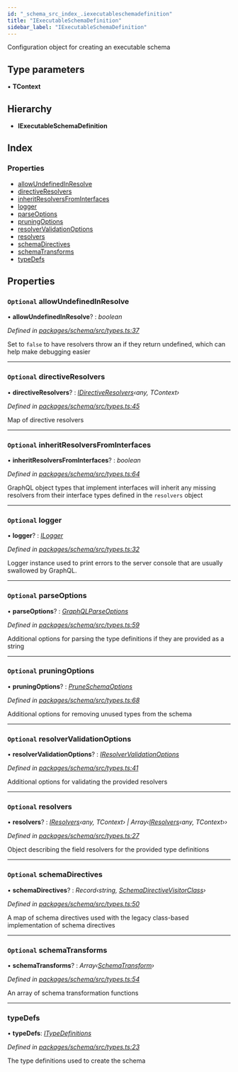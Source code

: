 ```yaml
---
id: "_schema_src_index_.iexecutableschemadefinition"
title: "IExecutableSchemaDefinition"
sidebar_label: "IExecutableSchemaDefinition"
---
```


Configuration object for creating an executable schema

## Type parameters

▪ **TContext**

## Hierarchy

* **IExecutableSchemaDefinition**

## Index

### Properties

* [allowUndefinedInResolve](_schema_src_index_.iexecutableschemadefinition.md#optional-allowundefinedinresolve)
* [directiveResolvers](_schema_src_index_.iexecutableschemadefinition.md#optional-directiveresolvers)
* [inheritResolversFromInterfaces](_schema_src_index_.iexecutableschemadefinition.md#optional-inheritresolversfrominterfaces)
* [logger](_schema_src_index_.iexecutableschemadefinition.md#optional-logger)
* [parseOptions](_schema_src_index_.iexecutableschemadefinition.md#optional-parseoptions)
* [pruningOptions](_schema_src_index_.iexecutableschemadefinition.md#optional-pruningoptions)
* [resolverValidationOptions](_schema_src_index_.iexecutableschemadefinition.md#optional-resolvervalidationoptions)
* [resolvers](_schema_src_index_.iexecutableschemadefinition.md#optional-resolvers)
* [schemaDirectives](_schema_src_index_.iexecutableschemadefinition.md#optional-schemadirectives)
* [schemaTransforms](_schema_src_index_.iexecutableschemadefinition.md#optional-schematransforms)
* [typeDefs](_schema_src_index_.iexecutableschemadefinition.md#typedefs)

## Properties

### `Optional` allowUndefinedInResolve

• **allowUndefinedInResolve**? : *boolean*

*Defined in [packages/schema/src/types.ts:37](https://github.com/ardatan/graphql-tools/blob/master/packages/schema/src/types.ts#L37)*

Set to `false` to have resolvers throw an if they return undefined, which
can help make debugging easier

___

### `Optional` directiveResolvers

• **directiveResolvers**? : *[IDirectiveResolvers](_utils_src_index_.idirectiveresolvers.md)‹any, TContext›*

*Defined in [packages/schema/src/types.ts:45](https://github.com/ardatan/graphql-tools/blob/master/packages/schema/src/types.ts#L45)*

Map of directive resolvers

___

### `Optional` inheritResolversFromInterfaces

• **inheritResolversFromInterfaces**? : *boolean*

*Defined in [packages/schema/src/types.ts:64](https://github.com/ardatan/graphql-tools/blob/master/packages/schema/src/types.ts#L64)*

GraphQL object types that implement interfaces will inherit any missing
resolvers from their interface types defined in the `resolvers` object

___

### `Optional` logger

• **logger**? : *[ILogger](_schema_src_index_.ilogger.md)*

*Defined in [packages/schema/src/types.ts:32](https://github.com/ardatan/graphql-tools/blob/master/packages/schema/src/types.ts#L32)*

Logger instance used to print errors to the server console that are
usually swallowed by GraphQL.

___

### `Optional` parseOptions

• **parseOptions**? : *[GraphQLParseOptions](_utils_src_index_.graphqlparseoptions.md)*

*Defined in [packages/schema/src/types.ts:59](https://github.com/ardatan/graphql-tools/blob/master/packages/schema/src/types.ts#L59)*

Additional options for parsing the type definitions if they are provided
as a string

___

### `Optional` pruningOptions

• **pruningOptions**? : *[PruneSchemaOptions](_utils_src_index_.pruneschemaoptions.md)*

*Defined in [packages/schema/src/types.ts:68](https://github.com/ardatan/graphql-tools/blob/master/packages/schema/src/types.ts#L68)*

Additional options for removing unused types from the schema

___

### `Optional` resolverValidationOptions

• **resolverValidationOptions**? : *[IResolverValidationOptions](_utils_src_index_.iresolvervalidationoptions.md)*

*Defined in [packages/schema/src/types.ts:41](https://github.com/ardatan/graphql-tools/blob/master/packages/schema/src/types.ts#L41)*

Additional options for validating the provided resolvers

___

### `Optional` resolvers

• **resolvers**? : *[IResolvers](../modules/_utils_src_index_.md#iresolvers)‹any, TContext› | Array‹[IResolvers](../modules/_utils_src_index_.md#iresolvers)‹any, TContext››*

*Defined in [packages/schema/src/types.ts:27](https://github.com/ardatan/graphql-tools/blob/master/packages/schema/src/types.ts#L27)*

Object describing the field resolvers for the provided type definitions

___

### `Optional` schemaDirectives

• **schemaDirectives**? : *Record‹string, [SchemaDirectiveVisitorClass](../modules/_utils_src_index_.md#schemadirectivevisitorclass)›*

*Defined in [packages/schema/src/types.ts:50](https://github.com/ardatan/graphql-tools/blob/master/packages/schema/src/types.ts#L50)*

A map of schema directives used with the legacy class-based implementation
of schema directives

___

### `Optional` schemaTransforms

• **schemaTransforms**? : *Array‹[SchemaTransform](../modules/_utils_src_index_.md#schematransform)›*

*Defined in [packages/schema/src/types.ts:54](https://github.com/ardatan/graphql-tools/blob/master/packages/schema/src/types.ts#L54)*

An array of schema transformation functions

___

###  typeDefs

• **typeDefs**: *[ITypeDefinitions](../modules/_utils_src_index_.md#itypedefinitions)*

*Defined in [packages/schema/src/types.ts:23](https://github.com/ardatan/graphql-tools/blob/master/packages/schema/src/types.ts#L23)*

The type definitions used to create the schema
